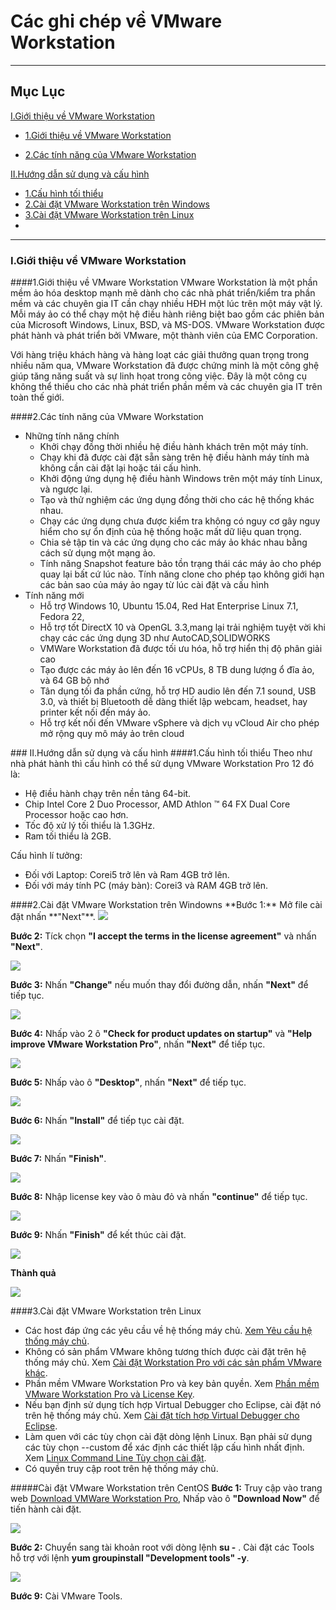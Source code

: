 # Các ghi chép về VMware Workstation
----
## Mục Lục

[I.Giới thiệu về VMware Workstation](#gioi-thieu)


* [1.Giới thiệu về VMware Workstation](#gioi-thieu1)


* [2.Các tính năng của VMware Workstation](#gioi-thieu2)

[II.Hướng dẫn sử dụng và cấu hình](#cau-hinh)
* [1.Cấu hình tối thiểu](#cau-hinh1)
* [2.Cài đặt VMware Workstation trên Windows](#cau-hinh2)
* [3.Cài đặt VMware Workstation trên Linux](#cau-hinh3)
* 
----

### <a name="gioi-thieu"></a>I.Giới thiệu về VMware Workstation


####<a name="gioi-thieu1"></a>1.Giới thiệu về VMware Workstation
VMware Workstation là một phần mềm ảo hóa desktop mạnh mẽ dành cho các nhà phát triển/kiểm tra phần mềm và các chuyên gia IT cần chạy nhiều HĐH một lúc trên một máy vật lý. Mỗi máy ảo có thể chạy một hệ điều hành riêng biệt bao gồm các phiên bản của Microsoft Windows, Linux, BSD, và MS-DOS. VMware Workstation được phát hành và phát triển bởi VMware, một thành viên của EMC Corporation. 

Với hàng triệu khách hàng và hàng loạt các giải thưởng quan trọng trong nhiều năm qua, VMware Workstation đã được chứng minh là một công ghệ giúp tăng năng suất và sự linh họat trong công việc. Đây là một công cụ không thể thiếu cho các nhà phát triển phần mềm và các chuyên gia IT trên toàn thế giới.


####<a name="gioi-thieu2"></a>2.Các tính năng của VMware Workstation
- Những tính năng chính
  <ul>
  <li>Khởi chạy đồng thời nhiều hệ điều hành khách trên một máy tính. </li>
  <li>Chạy khi đã được cài đặt sẵn sàng trên hệ điều hành máy tính mà không cần cài đặt lại hoặc tái cấu hình.</li>
  <li> Khởi động ứng dụng hệ điều hành Windows trên một máy tính Linux, và ngược lại.</li>
  <li>Tạo và thử nghiệm các ứng dụng đồng thời cho các hệ thống khác nhau.</li>
  <li>Chạy các ứng dụng chưa được kiểm tra không có nguy cơ gây nguy hiểm cho sự ổn định của hệ thống hoặc mất dữ liệu quan trọng.</li>
  <li>Chia sẻ tập tin và các ứng dụng cho các máy ảo khác nhau bằng cách sử dụng một mạng ảo.</li>
  <li>Tính năng Snapshot feature bảo tồn trạng thái các máy ảo cho phép quay lại bất cứ lúc nào. Tính năng clone cho phép tạo không giới hạn các bản sao của máy ảo ngay từ lúc cài đặt và cấu hình</li>
  </ul>
- Tính năng mới
  <ul>
  <li>Hỗ trợ Windows 10, Ubuntu 15.04, Red Hat Enterprise Linux 7.1, Fedora 22, </li>
  <li>Hỗ trợ tốt DirectX 10 và OpenGL 3.3,mang lại trải nghiệm tuyệt vời khi chạy các các ứng dụng 3D như AutoCAD,SOLIDWORKS</li>
  <li>VMWare Workstation đã được tối ưu hóa, hỗ trợ hiển thị độ phân giải cao </li>
  <li>Tạo được các máy ảo lên đến 16 vCPUs, 8 TB dung lượng ổ đĩa ảo, và 64 GB bộ nhớ</li>
  <li>Tân dụng tối đa phần cứng, hỗ trợ HD audio lên đến 7.1 sound, USB 3.0, và thiết bị Bluetooth dễ dàng thiết lập webcam, headset, hay printer kết nối đến máy ảo. </li>
  <li>Hỗ trợ kết nối đến VMware vSphere và dịch vụ vCloud Air cho phép mở rộng quy mô máy ảo trên cloud </li>
  </ul>


###<a name="cau-hinh"></a> II.Hướng dẫn sử dụng và cấu hình
####<a name="cau-hinh1"></a>1.Cấu hình tối thiểu
Theo như nhà phát hành thì cấu hình có thể sử dụng VMware Workstation Pro 12 đó là:
  <ul>
  <li>Hệ điều hành chạy trên nền tảng 64-bit. </li>
  <li>Chip Intel Core 2 Duo Processor, AMD Athlon ™ 64 FX Dual Core Processor hoặc cao hơn.</li>
  <li>Tốc độ xử lý tối thiểu là 1.3GHz.</li>
  <li>Ram tối thiểu là 2GB.</li>
  </ul>
Cấu hình lí tưởng:
  <ul>
  <li>Đối với Laptop: Corei5 trở lên và Ram 4GB trở lên. </li>
  <li>Đối với máy tính PC (máy bàn): Corei3 và RAM 4GB trở lên.</li>
  </ul>
####<a name="cau-hinh2"></a>2.Cài đặt VMware Workstation trên Windowns
**Bước 1:** Mở file cài đặt nhấn **"Next"**.

<img src="https://cloud.githubusercontent.com/assets/16606859/14797489/3f34e0b0-0b5d-11e6-8996-524f7a06b82c.png">

**Bước 2:** Tíck chọn **"I accept the terms in the license agreement"** và nhấn **"Next"**.

<img src="https://cloud.githubusercontent.com/assets/16606859/14797491/41ad1eac-0b5d-11e6-9cb2-53f6ecb3afc8.png">

**Bước 3:** Nhấn **"Change"** nếu muốn thay đổi đường dẫn, nhấn **"Next"** để tiếp tục.

<img src="https://cloud.githubusercontent.com/assets/16606859/14797494/42941c1c-0b5d-11e6-93df-132c0e7a07fa.png">

**Bước 4:** Nhấp vào 2 ô **"Check for product updates on startup"** và **"Help improve VMware Workstation Pro"**, nhấn **"Next"** để tiếp tục.

<img src="https://cloud.githubusercontent.com/assets/16606859/14797496/43bc9dda-0b5d-11e6-8e42-8ae5addbc1f3.png">

**Bước 5:** Nhấp vào ô **"Desktop"**, nhấn **"Next"** để tiếp tục.

<img src="https://cloud.githubusercontent.com/assets/16606859/14797499/44e3edb2-0b5d-11e6-8cf1-5f838075d320.png">

**Bước 6:** Nhấn **"Install"** để tiếp tục cài đặt.

<img src="https://cloud.githubusercontent.com/assets/16606859/14797501/4604fefc-0b5d-11e6-8bd2-3fa1e72b2010.png">

**Bước 7:** Nhấn **"Finish"**.

<img src="https://cloud.githubusercontent.com/assets/16606859/14797502/477a3676-0b5d-11e6-89a0-1b4ed44e3f35.png">

**Bước 8:** Nhập license key vào ô màu đỏ và nhấn **"continue"** để tiếp tục.

<img src="https://cloud.githubusercontent.com/assets/16606859/14797505/494eb27e-0b5d-11e6-921b-503da07b6da7.png">

**Bước 9:** Nhấn **"Finish"** để kết thúc cài đặt.

<img src="https://cloud.githubusercontent.com/assets/16606859/14797506/4a234e4e-0b5d-11e6-9e06-619426e332e9.png">

**Thành quả**

<img src="https://cloud.githubusercontent.com/assets/16606859/14797508/4b9d01f2-0b5d-11e6-8f8d-57168677144c.png">

####<a name="cau-hinh3"></a>3.Cài đặt VMware Workstation trên Linux
* Các host đáp ứng các yêu cầu về hệ thống máy chủ. [Xem Yêu cầu hệ thống máy chủ](https://pubs.vmware.com/workstation-12/index.jsp?topic=%2Fcom.vmware.ws.using.doc%2FGUID-47896F7A-2C4F-457E-8ED1-6E5AEFDDD64A.html).
*  Không có sản phẩm VMware không tương thích được cài đặt trên hệ thống máy chủ. Xem [Cài đặt Workstation Pro với các sản phẩm VMware khác](https://pubs.vmware.com/workstation-12/index.jsp?topic=%2Fcom.vmware.ws.using.doc%2FGUID-105FF68B-D0AA-424C-8F4D-7B25845604C5.html).
*  Phần mềm VMware Workstation Pro và key bản quyền. Xem [Phần mềm VMware Workstation Pro và License Key](https://pubs.vmware.com/workstation-12/index.jsp?topic=%2Fcom.vmware.ws.using.doc%2FGUID-47B91650-BCBE-49EE-997B-91AA0DBBAF04.html).
*  Nếu bạn định sử dụng tích hợp Virtual Debugger cho Eclipse, cài đặt nó trên hệ thống máy chủ. Xem [Cài đặt tích hợp Virtual Debugger cho Eclipse](https://pubs.vmware.com/workstation-12/index.jsp?topic=%2Fcom.vmware.ws.using.doc%2FGUID-97F446E4-DB57-4641-A73C-36ABC2BD406D.html).
*  Làm quen với các tùy chọn cài đặt dòng lệnh Linux. Bạn phải sử dụng các tùy chọn --custom để xác định các thiết lập cấu hình nhất định. Xem [Linux Command Line Tùy chọn cài đặt](https://pubs.vmware.com/workstation-12/index.jsp#com.vmware.ws.using.doc/GUID-42F4754B-7547-4A4D-AC08-353D321A051B.html#GUID-42F4754B-7547-4A4D-AC08-353D321A051B).
*  Có quyền truy cập root trên hệ thống máy chủ.

#####Cài đặt VMware Workstation trên CentOS
**Bước 1:** Truy cập vào trang web [Download VMWare Workstation Pro](http://www.vmware.com/products/workstation/workstation-evaluation), Nhấp vào ô **"Download Now"** để tiến hành cài đặt.


<img src="https://cloud.githubusercontent.com/assets/16606859/14807438/ea33be34-0ba6-11e6-83cf-8cba679e9665.png">

**Bước 2:** Chuyển sang tài khoản root với dòng lệnh **su -** . Cài đặt các Tools hỗ trợ với lệnh **yum groupinstall "Development tools" -y**.

<img src="https://cloud.githubusercontent.com/assets/16606859/14807442/ed7fea9a-0ba6-11e6-93d8-3670cad2e21e.png">

**Bước 9:** Cài VMware Tools.



